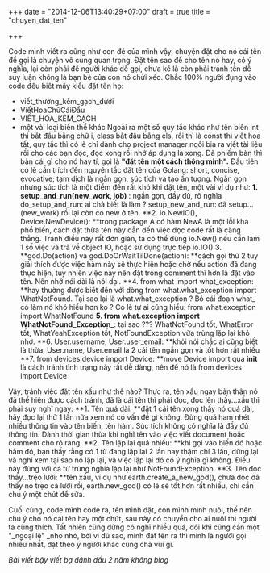 +++
date = "2014-12-06T13:40:29+07:00"
draft = true
title = "chuyen_dat_ten"

+++

Code mình viết ra cũng như con đẻ của mình vậy, chuyện đặt cho nó cái tên để gọi là chuyện vô cùng quan trọng. Đặt tên sao để cho tên nó hay, có ý nghĩa, lại còn phải để người khác dễ gọi, chưa kể là còn phải tránh tên dễ suy luận không là bạn bè của con nó chửi xéo.
Chắc 100% người đụng vào code đều biết mấy kiểu đặt tên họ:

*   viết_thường_kèm_gạch_dưới
*   ViếtHoaChữCáiĐầu
*   VIẾT_HOA_KÈM_GẠCH
*   một vài loại biến thể khác
Ngoài ra một số quy tắc khác như tên biến int thì bắt đầu bằng chữ i, class bắt đầu bằng cls, rồi thì là const thì viết hoa tất, quy tắc thì có lẽ chỉ dành cho project manager ngồi bịa ra viết tài liệu rồi cho các bạn đọc, đọc xong rồi nhớ áp dụng là xong.
Đã phiếm bàn thì bàn cái gì cho nó hay tí, gọi là **"đặt tên một cách thông minh".**
Đầu tiên có lẽ cần trích đến nguyên tắc đặt tên của Golang: short, concise, evocative; tạm dịch là ngắn gọn, súc tích và tạo ấn tượng.
Ngắn gọn nhưng súc tích là một điểm đến rất khó khi đặt tên, một vài ví dụ như:
**1.** **setup_and_run(new_work, job)** : ngắn gọn, đầy đủ, rõ nghĩa
do_setup_and_run: ai chả biết là làm ?
setup_new_and_run: đã setup...(new_work) rồi lại còn có new ở tên.
**2. io.NewIO(), Device.NewDevice(): **trong package A có hàm NewA là một lỗi khá phổ biến, cách đặt thừa tên này dẫn đến việc đọc code rất là căng thẳng.
Tránh điều này rất đơn giản, ta có thể dùng io.New() nếu cần làm 1 số việc và trả về object IO, hoặc sử dụng trực tiếp io.IO()
**3.** **god.Do(action) và god.DoOrWaitTilDone(action): **cách gọi thứ 2 tuy giải thích được việc hàm này sẽ thực hiện hoặc chờ nếu action đã đang thực hiện, tuy nhiên việc này nên đặt trong comment thì hơn là đặt vào tên. Nên nhớ nói dài là nói dại.
**4. from what import what_exception: **hay thường được biết đến với dòng from what.what_exception import WhatNotFound. Tại sao lại là what.what_exception ? Bỏ cái đoạn what_ có làm nó khó hiểu hơn ko ? Có lẽ tự ai cũng hiểu: from what.exception import WhatNotFound
**5. from what.exception import WhatNotFound_Exception_**: tại sao ??? WhatNotFound tốt, WhatError tốt, WhatYeahException tốt, NotFoundException vừa trùng lặp lại khó nhớ.
**6. User.username, User.user_email: **khỏi nói chắc ai cũng biết là thừa, User.name, User.email là 2 cái tên ngắn gọn và tốt hơn rất nhiều
**7. from devices.device import Device: **move Device import qua __init__ là cách tránh tình trạng này rất dễ dàng, nên để nó là from devices import Device

Vậy, tránh việc đặt tên xấu như thế nào?
Thực ra, tên xấu ngay bản thân nó đã thể hiện được cách tránh, đã là cái tên thì phải đọc, đọc lên thấy...xấu thì phải suy nghĩ ngay:
**1. Tên quá dài: **đặt 1 cái tên xong thấy nó quá dài, hãy đọc lại thử 1 lần nữa xem nó có vấn đề gì không. Đừng quá ham nhét nhiều thông tin vào tên biến, tên hàm. Súc tích không có nghĩa là đầy đủ thông tin. Dành thời gian thừa khi nghĩ tên vào việc viết document hoặc comment cho rõ ràng.
**2. Tên lặp lại quá nhiều: **khi gọi vào biến đó hoặc hàm đó, bạn thấy rằng có 1 từ đang lặp lại 2 lần hay thậm chí 3 lần, dừng lại và nghĩ xem tại sao nó lặp lại, và việc lặp lại đó có ý nghĩa gì không. Điều này đúng với cả từ trùng nghĩa lặp lại như NotFoundException.
**3. Tên đọc thấy...trẹo lưỡi: **tên xấu, ví dụ như earth.create_a_new_god(), chưa đọc đã thấy nó trẹo cả lưỡi rồi, earth.new_god() có lẽ sẽ tốt hơn rất nhiều, chỉ cần chú ý một chút để sửa.

Cuối cùng, code mình code ra, tên mình đặt, con mình mình nuôi, thế nên chú ý cho nó cái tên hay một chút, sau này có chuyển cho ai nuôi thì người ta cũng thích. Tất nhiên cũng đừng có nghĩ nhiều quá, đôi khi cũng cần một "_ngoại lệ" _nho nhỏ, bởi vì dù sao, mình đặt tên ra thì mình là người gọi nhiều nhất, đặt theo ý người khác cũng chả vui gì.

_*Bài viết bậy viết bạ đánh dấu 2 năm không blog*&nbsp;_
